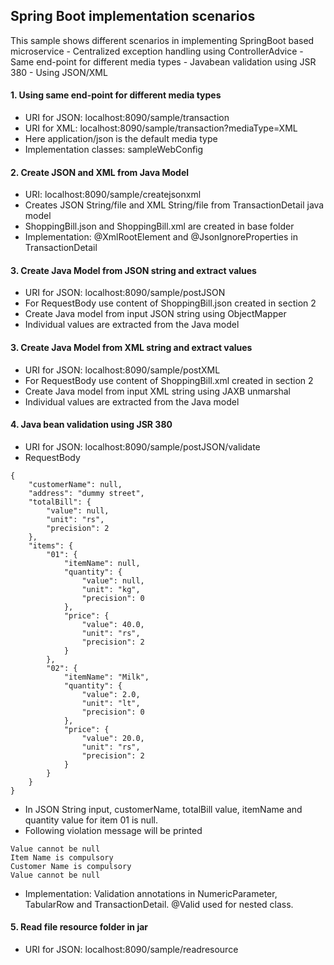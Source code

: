 ## Spring Boot implementation scenarios
This sample shows different scenarios in implementing SpringBoot based microservice
	- Centralized exception handling using ControllerAdvice
	- Same end-point for different media types
	- Javabean validation using JSR 380
	- Using JSON/XML 

#### 1. Using same end-point for different media types
- URI for JSON: localhost:8090/sample/transaction
- URI for XML: localhost:8090/sample/transaction?mediaType=XML
- Here application/json is the default media type
- Implementation classes: sampleWebConfig
#### 2. Create JSON and XML from Java Model
- URI: localhost:8090/sample/createjsonxml
- Creates JSON String/file and XML String/file from TransactionDetail java model
- ShoppingBill.json and ShoppingBill.xml are created in base folder
- Implementation: @XmlRootElement and @JsonIgnoreProperties in TransactionDetail
#### 3. Create Java Model from JSON string and extract values
- URI for JSON: localhost:8090/sample/postJSON
- For RequestBody use content of ShoppingBill.json created in section 2
- Create Java model from input JSON string using ObjectMapper
- Individual values are extracted from the Java model
#### 3. Create Java Model from XML string and extract values
- URI for JSON: localhost:8090/sample/postXML
- For RequestBody use content of ShoppingBill.xml created in section 2
- Create Java model from input XML string using JAXB unmarshal
- Individual values are extracted from the Java model
#### 4. Java bean validation using JSR 380
- URI for JSON: localhost:8090/sample/postJSON/validate
- RequestBody
```
{
	"customerName": null,
	"address": "dummy street",
	"totalBill": {
		"value": null,
		"unit": "rs",
		"precision": 2
	},
	"items": {
		"01": {
			"itemName": null,
			"quantity": {
				"value": null,
				"unit": "kg",
				"precision": 0
			},
			"price": {
				"value": 40.0,
				"unit": "rs",
				"precision": 2
			}
		},
		"02": {
			"itemName": "Milk",
			"quantity": {
				"value": 2.0,
				"unit": "lt",
				"precision": 0
			},
			"price": {
				"value": 20.0,
				"unit": "rs",
				"precision": 2
			}
		}
	}
}
```
- In JSON String input, customerName, totalBill value, itemName and quantity value for item 01 is null.
- Following violation message will be printed
```
Value cannot be null
Item Name is compulsory
Customer Name is compulsory
Value cannot be null
```
- Implementation: Validation annotations in NumericParameter, TabularRow and TransactionDetail. @Valid used for nested class.
#### 5. Read file resource folder in jar
- URI for JSON: localhost:8090/sample/readresource

